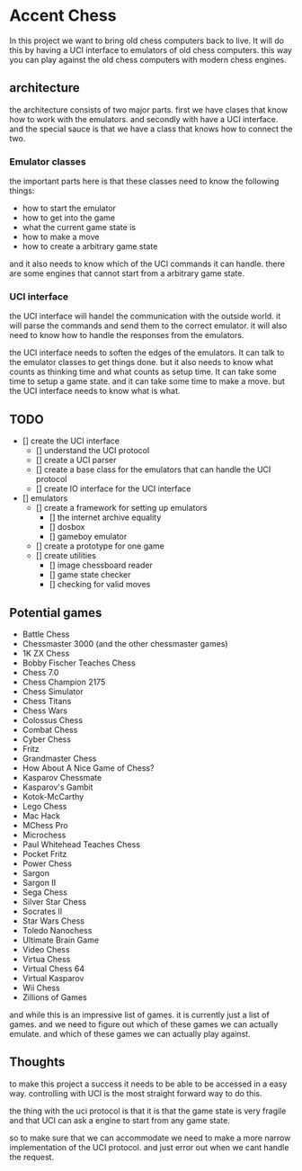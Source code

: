 # Accent Chess

In this project we want to bring old chess computers back to live. It will do this by having a UCI interface to emulators of old chess computers. this way you can play against the old chess computers with modern chess engines.

## architecture

the architecture consists of two major parts. first we have clases that know how to work with the emulators. and secondly with have a UCI interface. and the special sauce is that we have a class that knows how to connect the two.

### Emulator classes

the important parts here is that these classes need to know the following things:

- how to start the emulator
- how to get into the game
- what the current game state is
- how to make a move
- how to create a arbitrary game state

and it also needs to know which of the UCI commands it can handle. there are some engines that cannot start from a arbitrary game state.

### UCI interface

the UCI interface will handel the communication with the outside world. it will parse the commands and send them to the correct emulator. it will also need to know how to handle the responses from the emulators.

the UCI interface needs to soften the edges of the emulators. It can talk to the emulator classes to get things done. but it also needs to know what counts as thinking time and what counts as setup time. It can take some time to setup a game state. and it can take some time to make a move. but the UCI interface needs to know what is what.

## TODO

- [] create the UCI interface
  - [] understand the UCI protocol
  - [] create a UCI parser
  - [] create a base class for the emulators that can handle the UCI protocol
  - [] create IO interface for the UCI interface
- [] emulators
  - [] create a framework for setting up emulators
    - [] the internet archive equality
    - [] dosbox
    - [] gameboy emulator
  - [] create a prototype for one game
  - [] create utilities
    - [] image chessboard reader
    - [] game state checker
    - [] checking for valid moves

## Potential games

- Battle Chess
- Chessmaster 3000 (and the other chessmaster games)
- 1K ZX Chess
- Bobby Fischer Teaches Chess
- Chess 7.0
- Chess Champion 2175
- Chess Simulator
- Chess Titans
- Chess Wars
- Colossus Chess
- Combat Chess
- Cyber Chess
- Fritz
- Grandmaster Chess
- How About A Nice Game of Chess?
- Kasparov Chessmate
- Kasparov's Gambit
- Kotok-McCarthy
- Lego Chess
- Mac Hack
- MChess Pro
- Microchess
- Paul Whitehead Teaches Chess
- Pocket Fritz
- Power Chess
- Sargon
- Sargon II
- Sega Chess
- Silver Star Chess
- Socrates II
- Star Wars Chess
- Toledo Nanochess
- Ultimate Brain Game
- Video Chess
- Virtua Chess
- Virtual Chess 64
- Virtual Kasparov
- Wii Chess
- Zillions of Games

and while this is an impressive list of games. it is currently just a list of games. and we need to figure out which of these games we can actually emulate. and which of these games we can actually play against.

## Thoughts

to make this project a success it needs to be able to be accessed in a easy way. controlling with UCI is the most straight forward way to do this.

the thing with the uci protocol is that it is that the game state is very fragile and that UCI can ask a engine to start from any game state.

so to make sure that we can accommodate we need to make a more narrow implementation of the UCI protocol. and just error out when we cant handle the request.
